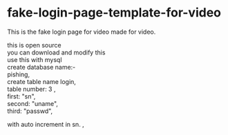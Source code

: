 # fake-login-page-template-for-video
This is the fake login page for video made for video.<br />

this is open source <br />
you can download and modify this<br />
use this with mysql<br />
create database name:-<br />
pishing,<br />
create table name login,<br />
table number: 3 ,<br />
first: "sn",<br />
second: "uname",<br />
third: "passwd",<br />

with auto increment in sn. ,<br />
